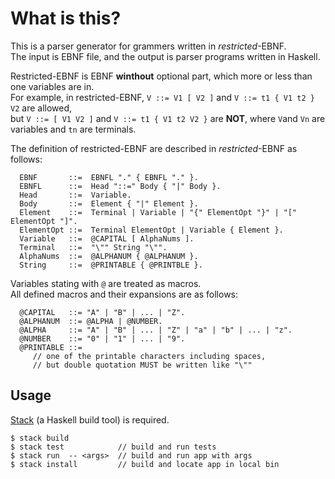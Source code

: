 # What is this?
This is a parser generator for grammers written in *restricted*-EBNF.   
The input is EBNF file, and the output is parser programs written in Haskell.

Restricted-EBNF is EBNF **winthout** optional part, which more or less than one variables are in.   
For example, in restricted-EBNF, `V ::= V1 [ V2 ]` and `V ::= t1 { V1 t2 } V2` are allowed,   
but `V ::= [ V1 V2 ]` and `V ::= t1 { V1 t2 V2 }` are **NOT**, where `V`and `Vn` are variables and `tn` are terminals.

The definition of restricted-EBNF are described in *restricted*-EBNF as follows:
```
  EBNF       ::=  EBNFL "." { EBNFL "." }.
  EBNFL      ::=  Head "::=" Body { "|" Body }.
  Head       ::=  Variable.
  Body       ::=  Element { "|" Element }.
  Element    ::=  Terminal | Variable | "{" ElementOpt "}" | "[" ElementOpt "]".
  ElementOpt ::=  Terminal ElementOpt | Variable { Element }.
  Variable   ::=  @CAPITAL [ AlphaNums ].
  Terminal   ::=  "\"" String "\"".
  AlphaNums  ::=  @ALPHANUM { @ALPHANUM }.
  String     ::=  @PRINTABLE { @PRINTBLE }.
```  
Variables stating with `@` are treated as macros.  
All defined macros and their expansions are as follows:
```
  @CAPITAL   ::= "A" | "B" | ... | "Z".
  @ALPHANUM  ::= @ALPHA | @NUMBER.
  @ALPHA     ::= "A" | "B" | ... | "Z" | "a" | "b" | ... | "z".
  @NUMBER    ::= "0" | "1" | ... | "9".
  @PRINTABLE ::=
     // one of the printable characters including spaces, 
     // but double quotation MUST be written like "\""
```

## Usage
[Stack](https://docs.haskellstack.org/en/stable/) (a Haskell build tool) is required.  

```
$ stack build
$ stack test            // build and run tests
$ stack run  -- <args>  // build and run app with args
$ stack install         // build and locate app in local bin
```